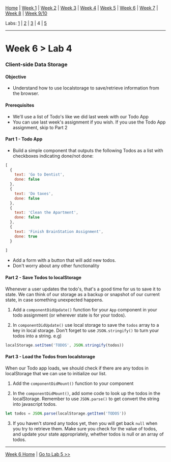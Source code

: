 [Home](/README.MD) | [Week 1](../../week-01/ReadMe.md) | [Week 2](../../week-02/ReadMe.md) | [Week 3](../../week-03/ReadMe.md) | [Week 4](../../week-04/ReadMe.md) | [Week 5](../../week-05/ReadMe.md) | [Week 6](../../week-06/ReadMe.md) | [Week 7](../../week-07/ReadMe.md) | [Week 8](../../week-08/ReadMe.md) | [Week 9/10](../../week-09_10/ReadMe.md)

Labs: [1](./lab-01.md) | [2](./lab-02.md) | [3](./lab-03.md) | 4 | [5](./lab-05.md)

---

# Week 6 > Lab 4

### Client-side Data Storage

#### Objective

- Understand how to use localstorage to save/retrieve information from the browser.

#### Prerequisites

- We'll use a list of Todo's like we did last week with our Todo App 
- You can use last week's assignment if you wish. If you use the Todo App assignment, skip to Part 2

#### Part 1 - Todo App

- Build a simple component that outputs the following Todos as a list with checkboxes indicating done/not done:

```JavaScript
[
  { 
    text: 'Go to Dentist',
    done: false
  },
  {
    text: 'Do taxes',
    done: false
  },
  {
    text: 'Clean the Apartment',
    done: false
  },
  {
    text: 'Finish BrainStation Assignment',
    done: true
  }
  
]
```

- Add a form with a button that will add new todos.
- Don't worry about any other functionality

#### Part 2 - Save Todos to localStorage

Whenever a user updates the todo's, that's a good time for us to save it to state. We can think of our storage as a backup or snapshot of our current state, in case something unexpected happens.

1. Add a `componentDidUpdate()` function for your `App` component in your todo assignment (or wherever state is for your todos).

2. In `componentDidUpdate()` use local storage to save the `todos` array to a key in local storage. Don't forget to use `JSON.stringify()` to turn your todos into a string. e.g)

```Javascript
localStorage.setItem('TODOS', JSON.stringify(todos))  
```

#### Part 3 - Load the Todos from localstorage

When our Todo app loads, we should check if there are any todos in localStorage that we can use to initialize our list.

1. Add the `componentDidMount()` function to your component

2. In the `componentDidMount()`, add some code to look up the todos in the localStorage. Remember to use `JSON.parse()` to get convert the string into javascript todos.

```Javascript
let todos = JSON.parse(localStorage.getItem('TODOS'))
```   

3. If you haven't stored any todos yet, then you will get back `null` when you try to retrieve them. Make sure you check for the value of todos, and update your state appropriately, whether todos is null or an array of todos.

---
[Week 6 Home](../ReadMe.md) | [Go to Lab 5 >>](./lab-05.md)

